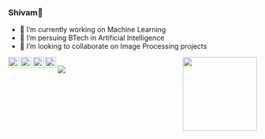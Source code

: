 ### Shivam👋


- 🔭 I’m currently working on Machine Learning
- 🌱 I’m persuing BTech in Artificial Intelligence
- 👯 I’m looking to collaborate on Image Processing projects 

<a href="https://twitter.com/shivam_aiml">
<img align="left"  width="22px" src="https://cdn.jsdelivr.net/npm/simple-icons@v3/icons/twitter.svg" />
</a>
<a href="https://www.linkedin.com/in/shivam0807/">
  <img align="left" alt="Linkedin" width="22px" src="https://cdn.jsdelivr.net/npm/simple-icons@v3/icons/linkedin.svg" />
</a>
<a href="https://t.me/sinhashivam0807">
  <img align="left" alt="Telegram" width="22px" src="https://cdn.jsdelivr.net/npm/simple-icons@v3/icons/telegram.svg" />
</a>
<a href="https://www.instagram.com/sinhashivam22/">
  <img align="left" alt="Instagram" width="22px" src="https://cdn.jsdelivr.net/npm/simple-icons@v3/icons/instagram.svg" />
</a>

<img src = "https://pbs.twimg.com/profile_images/1286182641725616128/4jgiGlWN_400x400.jpg" align = "right" width = 150, height = 150>
</br>
 <img src = "https://github-readme-stats.vercel.app/api?username=sinhashivam0807&&show_icons=true&title_color=ff0000&icon_color=ffa500&text_color=ffff00&bg_color=141414">

